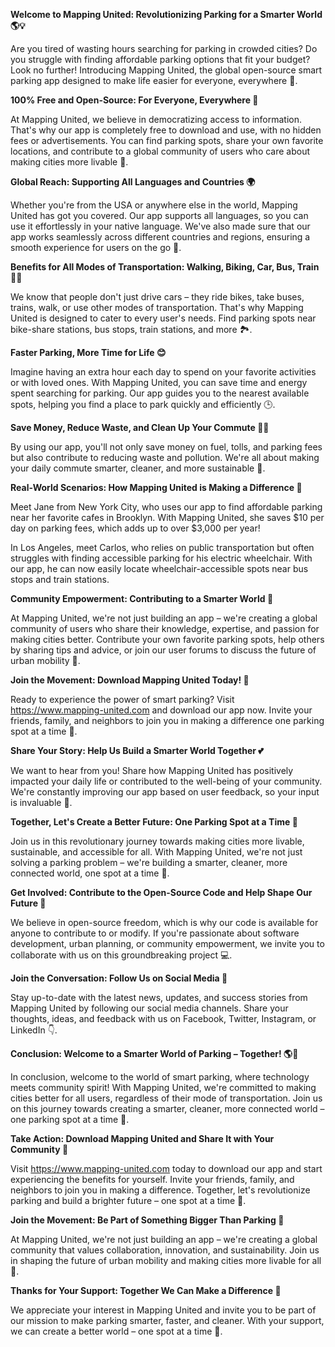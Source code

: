**Welcome to Mapping United: Revolutionizing Parking for a Smarter World 🌎💡**

Are you tired of wasting hours searching for parking in crowded cities? Do you struggle with finding affordable parking options that fit your budget? Look no further! Introducing Mapping United, the global open-source smart parking app designed to make life easier for everyone, everywhere 🌈.

**100% Free and Open-Source: For Everyone, Everywhere 💖**

At Mapping United, we believe in democratizing access to information. That's why our app is completely free to download and use, with no hidden fees or advertisements. You can find parking spots, share your own favorite locations, and contribute to a global community of users who care about making cities more livable 🌆.

**Global Reach: Supporting All Languages and Countries 🌍**

Whether you're from the USA or anywhere else in the world, Mapping United has got you covered. Our app supports all languages, so you can use it effortlessly in your native language. We've also made sure that our app works seamlessly across different countries and regions, ensuring a smooth experience for users on the go 🚀.

**Benefits for All Modes of Transportation: Walking, Biking, Car, Bus, Train 🚌🚂**

We know that people don't just drive cars – they ride bikes, take buses, trains, walk, or use other modes of transportation. That's why Mapping United is designed to cater to every user's needs. Find parking spots near bike-share stations, bus stops, train stations, and more 🏞️.

**Faster Parking, More Time for Life 😊**

Imagine having an extra hour each day to spend on your favorite activities or with loved ones. With Mapping United, you can save time and energy spent searching for parking. Our app guides you to the nearest available spots, helping you find a place to park quickly and efficiently 🕒.

**Save Money, Reduce Waste, and Clean Up Your Commute 💸🌿**

By using our app, you'll not only save money on fuel, tolls, and parking fees but also contribute to reducing waste and pollution. We're all about making your daily commute smarter, cleaner, and more sustainable 🚫.

**Real-World Scenarios: How Mapping United is Making a Difference 🌟**

Meet Jane from New York City, who uses our app to find affordable parking near her favorite cafes in Brooklyn. With Mapping United, she saves $10 per day on parking fees, which adds up to over $3,000 per year!

In Los Angeles, meet Carlos, who relies on public transportation but often struggles with finding accessible parking for his electric wheelchair. With our app, he can now easily locate wheelchair-accessible spots near bus stops and train stations.

**Community Empowerment: Contributing to a Smarter World 🌈**

At Mapping United, we're not just building an app – we're creating a global community of users who share their knowledge, expertise, and passion for making cities better. Contribute your own favorite parking spots, help others by sharing tips and advice, or join our user forums to discuss the future of urban mobility 🤝.

**Join the Movement: Download Mapping United Today! 📲**

Ready to experience the power of smart parking? Visit https://www.mapping-united.com and download our app now. Invite your friends, family, and neighbors to join you in making a difference one parking spot at a time 👫.

**Share Your Story: Help Us Build a Smarter World Together 💕**

We want to hear from you! Share how Mapping United has positively impacted your daily life or contributed to the well-being of your community. We're constantly improving our app based on user feedback, so your input is invaluable 📝.

**Together, Let's Create a Better Future: One Parking Spot at a Time 🌟**

Join us in this revolutionary journey towards making cities more livable, sustainable, and accessible for all. With Mapping United, we're not just solving a parking problem – we're building a smarter, cleaner, more connected world, one spot at a time 🔑.

**Get Involved: Contribute to the Open-Source Code and Help Shape Our Future 🤖**

We believe in open-source freedom, which is why our code is available for anyone to contribute to or modify. If you're passionate about software development, urban planning, or community empowerment, we invite you to collaborate with us on this groundbreaking project 💻.

**Join the Conversation: Follow Us on Social Media 📱**

Stay up-to-date with the latest news, updates, and success stories from Mapping United by following our social media channels. Share your thoughts, ideas, and feedback with us on Facebook, Twitter, Instagram, or LinkedIn 👇.

**Conclusion: Welcome to a Smarter World of Parking – Together! 🌎💖**

In conclusion, welcome to the world of smart parking, where technology meets community spirit! With Mapping United, we're committed to making cities better for all users, regardless of their mode of transportation. Join us on this journey towards creating a smarter, cleaner, more connected world – one parking spot at a time 🌟.

**Take Action: Download Mapping United and Share It with Your Community 📲**

Visit https://www.mapping-united.com today to download our app and start experiencing the benefits for yourself. Invite your friends, family, and neighbors to join you in making a difference. Together, let's revolutionize parking and build a brighter future – one spot at a time 🔑.

**Join the Movement: Be Part of Something Bigger Than Parking 🌈**

At Mapping United, we're not just building an app – we're creating a global community that values collaboration, innovation, and sustainability. Join us in shaping the future of urban mobility and making cities more livable for all 🌆.

**Thanks for Your Support: Together We Can Make a Difference 💖**

We appreciate your interest in Mapping United and invite you to be part of our mission to make parking smarter, faster, and cleaner. With your support, we can create a better world – one spot at a time 🌟.